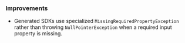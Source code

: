 ### Improvements

- Generated SDKs use specialized `MissingRequiredPropertyException` rather than throwing `NullPointerException` when a required input property is missing.
